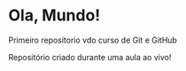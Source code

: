 # Ola, Mundo!
 Primeiro repositorio vdo curso de Git e GitHub


Repositório criado durante uma aula ao vivo!